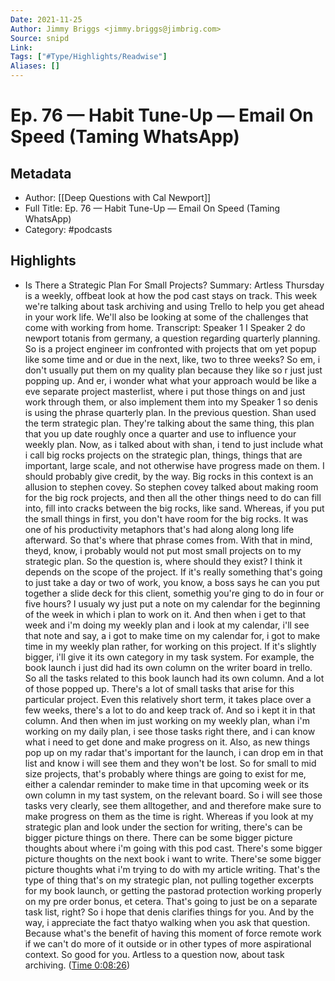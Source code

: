 ```yaml
---
Date: 2021-11-25
Author: Jimmy Briggs <jimmy.briggs@jimbrig.com>
Source: snipd
Link: 
Tags: ["#Type/Highlights/Readwise"]
Aliases: []
---
```

# Ep. 76 —  Habit Tune-Up —  Email On Speed (Taming WhatsApp)

## Metadata
- Author: [[Deep Questions with Cal Newport]]
- Full Title: Ep. 76 —  Habit Tune-Up —  Email On Speed (Taming WhatsApp)
- Category: #podcasts

## Highlights
- Is There a Strategic Plan For Small Projects?
  Summary:
  Artless Thursday is a weekly, offbeat look at how the pod cast stays on track. This week we're talking about task archiving and using Trello to help you get ahead in your work life. We'll also be looking at some of the challenges that come with working from home.
  Transcript:
  Speaker 1
  I
  Speaker 2
  do newport totanis from germany, a question regarding quarterly planning. So is a project engineer im confronted with projects that om yet popup like some time and or due in the next, like, two to three weeks? So em, i don't usually put them on my quality plan because they like so r just just popping up. And er, i wonder what what your approach would be like a eve separate project masterlist, where i put those things on and just work through them, or also implement them into my
  Speaker 1
  so denis is using the phrase quarterly plan. In the previous question. Shan used the term strategic plan. They're talking about the same thing, this plan that you up date roughly once a quarter and use to influence your weekly plan. Now, as i talked about with shan, i tend to just include what i call big rocks projects on the strategic plan, things, things that are important, large scale, and not otherwise have progress made on them. I should probably give credit, by the way. Big rocks in this context is an allusion to stephen covey. So stephen covey talked about making room for the big rock projects, and then all the other things need to do can fill into, fill into cracks between the big rocks, like sand. Whereas, if you put the small things in first, you don't have room for the big rocks. It was one of his productivity metaphors that's had along along long life afterward. So that's where that phrase comes from. With that in mind, theyd, know, i probably would not put most small projects on to my strategic plan. So the question is, where should they exist? I think it depends on the scope of the project. If it's really something that's going to just take a day or two of work, you know, a boss says he can you put together a slide deck for this client, somethig you're ging to do in four or five hours? I usualy wy just put a note on my calendar for the beginning of the week in which i plan to work on it. And then when i get to that week and i'm doing my weekly plan and i look at my calendar, i'll see that note and say, a i got to make time on my calendar for, i got to make time in my weekly plan rather, for working on this project. If it's slightly bigger, i'll give it its own category in my task system. For example, the book launch i just did had its own column on the writer board in trello. So all the tasks related to this book launch had its own column. And a lot of those popped up. There's a lot of small tasks that arise for this particular project. Even this relatively short term, it takes place over a few weeks, there's a lot to do and keep track of. And so i kept it in that column. And then when im just working on my weekly plan, whan i'm working on my daily plan, i see those tasks right there, and i can know what i need to get done and make progress on it. Also, as new things pop up on my radar that's important for the launch, i can drop em in that list and know i will see them and they won't be lost. So for small to mid size projects, that's probably where things are going to exist for me, either a calendar reminder to make time in that upcoming week or its own column in my tast system, on the relevant board. So i will see those tasks very clearly, see them alltogether, and and therefore make sure to make progress on them as the time is right. Whereas if you look at my strategic plan and look under the section for writing, there's can be bigger picture things on there. There can be some bigger picture thoughts about where i'm going with this pod cast. There's some bigger picture thoughts on the next book i want to write. There'se some bigger picture thoughts what i'm trying to do with my article writing. That's the type of thing that's on my strategic plan, not pulling together excerpts for my book launch, or getting the pastorad protection working properly on my pre order bonus, et cetera. That's going to just be on a separate task list, right? So i hope that denis clarifies things for you. And by the way, i appreciate the fact thatyo walking when you ask that question. Because what's the benefit of having this moment of force remote work if we can't do more of it outside or in other types of more aspirational context. So good for you. Artless to a question now, about task archiving. ([Time 0:08:26](https://share.snipd.com/snip/fa332d91-c9b1-451c-baf1-a270dc843d53))
